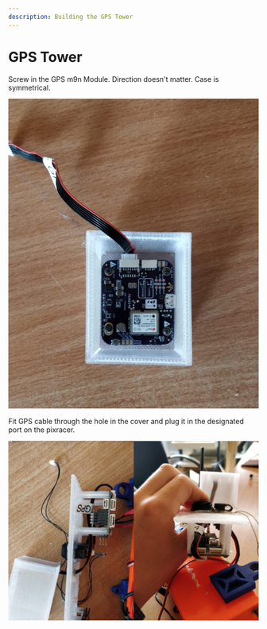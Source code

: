 ```yaml
---
description: Building the GPS Tower
---
```


# GPS Tower

Screw in the GPS m9n Module. Direction doesn't matter. Case is symmetrical.

![](../../.gitbook/assets/gps_tower_1.jpeg)

Fit GPS cable through the hole in the cover and plug it in the designated port on the pixracer.

![](../../.gitbook/assets/gps_tower_2_1.jpeg)

